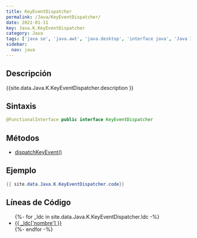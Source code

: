 ```yaml
---
title: KeyEventDispatcher
permalink: /Java/KeyEventDispatcher/
date: 2021-01-11
key: Java.K.KeyEventDispatcher
category: Java
tags: ['java se', 'java.awt', 'java.desktop', 'interface java', 'Java 1.4']
sidebar: 
  nav: java
---
```


## Descripción
{{site.data.Java.K.KeyEventDispatcher.description }}

## Sintaxis
~~~java
@FunctionalInterface public interface KeyEventDispatcher
~~~

## Métodos
* [dispatchKeyEvent()](/Java/KeyEventDispatcher/dispatchKeyEvent)

## Ejemplo
~~~java
{{ site.data.Java.K.KeyEventDispatcher.code}}
~~~

## Líneas de Código
<ul>
{%- for _ldc in site.data.Java.K.KeyEventDispatcher.ldc -%}
   <li>
       <a href="{{_ldc['url'] }}">{{ _ldc['nombre'] }}</a>
   </li>
{%- endfor -%}
</ul>
